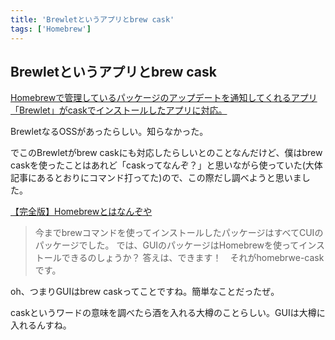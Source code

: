 ```yaml
---
title: 'Brewletというアプリとbrew cask'
tags: ['Homebrew']
---
```


## Brewletというアプリとbrew cask

[Homebrewで管理しているパッケージのアップデートを通知してくれるアプリ「Brewlet」がcaskでインストールしたアプリに対応。](https://applech2.com/archives/20220410-brewlet-support-homebrew-cask-update.html)

BrewletなるOSSがあったらしい。知らなかった。

でこのBrewletがbrew caskにも対応したらしいとのことなんだけど、僕はbrew caskを使ったことはあれど「caskってなんぞ？」と思いながら使っていた(大体記事にあるとおりにコマンド打ってた)ので、この際だし調べようと思いました。

[【完全版】Homebrewとはなんぞや](https://zenn.dev/sawao/articles/e7e90d43f2c7f9)

> 今までbrewコマンドを使ってインストールしたパッケージはすべてCUIのパッケージでした。
> では、GUIのパッケージはHomebrewを使ってインストールできるのしょうか？
> 答えは、できます！　それがhomebrwe-caskです。

oh、つまりGUIはbrew caskってことですね。簡単なことだったぜ。

caskというワードの意味を調べたら酒を入れる大樽のことらしい。GUIは大樽に入れるんすね。
